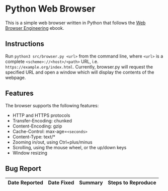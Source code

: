# Python Web Browser

This is a simple web browser written in Python that follows the [Web Browser Engineering](https://browser.engineering/) ebook.

## Instructions

Run `python3 src/browser.py <url>` from the command line, where `<url>` is a complete `<scheme>://<host>/<path>` URL, i.e. `https://example.org/index.html`. Currently, browser.py will request the specified URL and open a window which will display the contents of the webpage.

## Features

The browser supports the following features:

- HTTP and HTTPS protocols
- Transfer-Encoding: chunked
- Content-Encoding: gzip
- Cache-Control: max-age=`<seconds>`
- Content-Type: text/\*
- Zooming in/out, using Ctrl+plus/minus
- Scrolling, using the mouse wheel, or the up/down keys
- Window resizing

## Bug Report

| Date Reported | Date Fixed | Summary | Steps to Reproduce |
| ------------- | ---------- | ------- | ------------------ |
